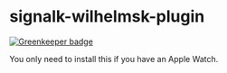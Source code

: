 # signalk-wilhelmsk-plugin

[![Greenkeeper badge](https://badges.greenkeeper.io/sbender9/signalk-wilhelmsk-plugin.svg)](https://greenkeeper.io/)

You only need to install this if you have an Apple Watch.
